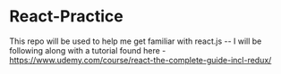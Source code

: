 # React-Practice
This repo will be used to help me get familiar with react.js -- I will be following along with a tutorial found here - https://www.udemy.com/course/react-the-complete-guide-incl-redux/
